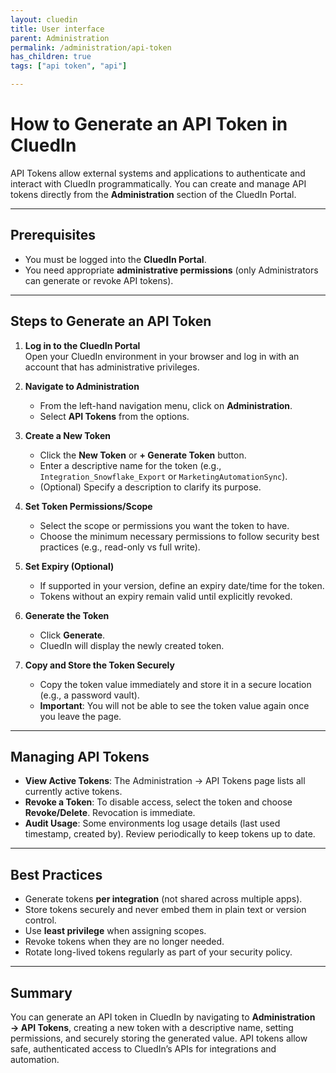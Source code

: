 ```yaml
---
layout: cluedin
title: User interface
parent: Administration
permalink: /administration/api-token
has_children: true
tags: ["api token", "api"]

---
```



# How to Generate an API Token in CluedIn

API Tokens allow external systems and applications to authenticate and interact with CluedIn programmatically. You can create and manage API tokens directly from the **Administration** section of the CluedIn Portal.

---

## Prerequisites

- You must be logged into the **CluedIn Portal**.  
- You need appropriate **administrative permissions** (only Administrators can generate or revoke API tokens).  

---

## Steps to Generate an API Token

1. **Log in to the CluedIn Portal**  
   Open your CluedIn environment in your browser and log in with an account that has administrative privileges.  

2. **Navigate to Administration**  
   - From the left-hand navigation menu, click on **Administration**.  
   - Select **API Tokens** from the options.  

3. **Create a New Token**  
   - Click the **New Token** or **+ Generate Token** button.  
   - Enter a descriptive name for the token (e.g., `Integration_Snowflake_Export` or `MarketingAutomationSync`).  
   - (Optional) Specify a description to clarify its purpose.  

4. **Set Token Permissions/Scope**  
   - Select the scope or permissions you want the token to have.  
   - Choose the minimum necessary permissions to follow security best practices (e.g., read-only vs full write).  

5. **Set Expiry (Optional)**  
   - If supported in your version, define an expiry date/time for the token.  
   - Tokens without an expiry remain valid until explicitly revoked.  

6. **Generate the Token**  
   - Click **Generate**.  
   - CluedIn will display the newly created token.  

7. **Copy and Store the Token Securely**  
   - Copy the token value immediately and store it in a secure location (e.g., a password vault).  
   - **Important**: You will not be able to see the token value again once you leave the page.  

---

## Managing API Tokens

- **View Active Tokens**: The Administration → API Tokens page lists all currently active tokens.  
- **Revoke a Token**: To disable access, select the token and choose **Revoke/Delete**. Revocation is immediate.  
- **Audit Usage**: Some environments log usage details (last used timestamp, created by). Review periodically to keep tokens up to date.  

---

## Best Practices

- Generate tokens **per integration** (not shared across multiple apps).  
- Store tokens securely and never embed them in plain text or version control.  
- Use **least privilege** when assigning scopes.  
- Revoke tokens when they are no longer needed.  
- Rotate long-lived tokens regularly as part of your security policy.  

---

## Summary

You can generate an API token in CluedIn by navigating to **Administration → API Tokens**, creating a new token with a descriptive name, setting permissions, and securely storing the generated value. API tokens allow safe, authenticated access to CluedIn’s APIs for integrations and automation.
